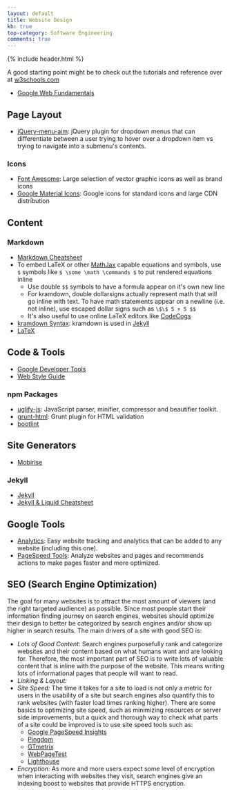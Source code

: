 ```yaml
---
layout: default
title: Website Design
kb: true
top-category: Software Engineering
comments: true
---
```


{% include header.html %}

A good starting point might be to check out the tutorials and reference over at [w3schools.com](https://www.w3schools.com/)

* [Google Web Fundamentals](https://developers.google.com/web/fundamentals/)

## Page Layout

* [jQuery-menu-aim](https://github.com/kamens/jQuery-menu-aim): jQuery plugin for dropdown menus that can differentiate between a user trying to hover over a dropdown item vs trying to navigate into a submenu's contents.

### Icons

* [Font Awesome](http://fontawesome.io/icons/): Large selection of vector graphic icons as well as brand icons
* [Google Material Icons](http://google.github.io/material-design-icons/): Google icons for standard icons and large CDN distribution

## Content

### Markdown

* [Markdown Cheatsheet](https://github.com/adam-p/markdown-here/wiki/Markdown-Cheatsheet)
* To embed LaTeX or other [MathJax](https://www.mathjax.org/) capable equations and symbols, use `$` symbols like `$ \some \math \commands $` to put rendered equations inline
    - Use double `$$` symbols to have a formula appear on it's own new line
    - For kramdown, double dollarsigns actually represent math that will go inline with text. To have math statements appear on a newline (i.e. not inline), use escaped dollar signs such as `\$\$ 5 + 5 $$`
    - It's also useful to use online LaTeX editors like [CodeCogs](https://www.codecogs.com/latex/eqneditor.php)
* [kramdown Syntax](https://kramdown.gettalong.org/syntax.html): kramdown is used in [Jekyll](#Jekyll)
* [LaTeX](https://en.wikibooks.org/wiki/LaTeX)

## Code & Tools

* [Google Developer Tools](https://developers.google.com/web/tools/setup/setup-buildtools#dont-trip-up-with-vendor-prefixes)
* [Web Style Guide](http://www.webstyleguide.com/)

### npm Packages

* [uglify-js](https://www.npmjs.com/package/uglify-js): JavaScript parser, minifier, compressor and beautifier toolkit.
* [grunt-html](https://www.npmjs.com/package/grunt-html): Grunt plugin for HTML validation
* [bootlint](https://github.com/twbs/bootlint)

## Site Generators

* [Mobirise](https://mobirise.com/)

### Jekyll

* [Jekyll](https://jekyllrb.com/)
* [Jekyll & Liquid Cheatsheet](https://gist.github.com/smutnyleszek/9803727)

## Google Tools

* [Analytics](https://analytics.google.com/): Easy website tracking and analytics that can be added to any website (including this one).
* [PageSpeed Tools](https://developers.google.com/speed/pagespeed/): Analyze websites and pages and recommends actions to make pages faster and more optimized.


## SEO (Search Engine Optimization)

The goal for many websites is to attract the most amount of viewers (and the right targeted audience) as possible. Since most people start their information finding journey on search engines, websites should optimize their design to better be categorized by search engines and/or show up higher in search results. The main drivers of a site with good SEO is:
* _Lots of Good Content:_ Search engines purposefully rank and categorize websites and their content based on what humans want and are looking for. Therefore, the most important part of SEO is to write lots of valuable content that is inline with the purpose of the website. This means writing lots of informational pages that people will want to read.
* _Linking & Layout:_ 
* _Site Speed:_ The time it takes for a site to load is not only a metric for users in the usability of a site but search engines also quantify this to rank websites (with faster load times ranking higher). There are some basics to optimizing site speed, such as minimizing resources or server side improvements, but a quick and thorough way to check what parts of a site could be improved is to use site speed tools such as:
  + [Google PageSpeed Insights](https://developers.google.com/speed/pagespeed/insights/)
  + [Pingdom](https://tools.pingdom.com/)
  + [GTmetrix](https://gtmetrix.com/)
  + [WebPageTest](http://www.webpagetest.org/)
  + [Lighthouse](https://developers.google.com/web/tools/lighthouse/)
* _Encryption:_ As more and more users expect some level of encryption when interacting with websites they visit, search engines give an indexing boost to websites that provide HTTPS encryption.
